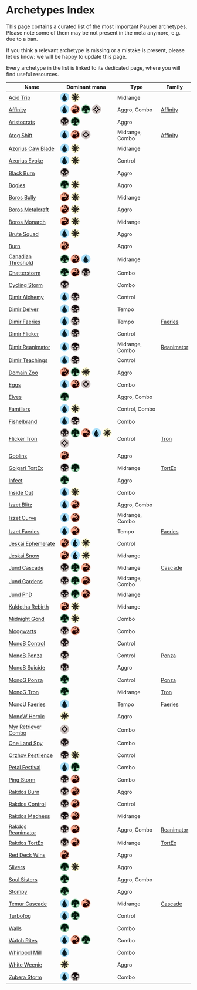 <!-- This page is automatically generated by Myr: do not update it manually. Changes directly applied here will be lost. -->
# Archetypes Index

This page contains a curated list of the most important Pauper archetypes.
Please note some of them may be not present in the meta anymore, e.g. due to a ban.

If you think a relevant archetype is missing or a mistake is present, please let us know: we will be happy to update this page.

Every archetype in the list is linked to its dedicated page, where you will find useful resources.

| Name                   | Dominant mana | Type            | Family          |
| -----------------------| ------------- | --------------- | --------------- |
[Acid Trip](../archetypes/Acid%20Trip.html) | <img src="../resources/images/mana/U.png" width="25"/> <img src="../resources/images/mana/W.png" width="25"/> | Midrange        | [            ](../families/.html) |
[Affinity](../archetypes/Affinity.html) | <img src="../resources/images/mana/U.png" width="25"/> <img src="../resources/images/mana/R.png" width="25"/> <img src="../resources/images/mana/G.png" width="25"/> <img src="../resources/images/mana/C.png" width="25"/> | Aggro, Combo    | [Affinity    ](../families/Affinity.html) |
[Aristocrats](../archetypes/Aristocrats.html) | <img src="../resources/images/mana/B.png" width="25"/> <img src="../resources/images/mana/G.png" width="25"/> | Aggro           | [            ](../families/.html) |
[Atog Shift](../archetypes/Atog%20Shift.html) | <img src="../resources/images/mana/U.png" width="25"/> <img src="../resources/images/mana/R.png" width="25"/> <img src="../resources/images/mana/C.png" width="25"/> | Midrange, Combo | [Affinity    ](../families/Affinity.html) |
[Azorius Caw Blade](../archetypes/Azorius%20Caw%20Blade.html) | <img src="../resources/images/mana/U.png" width="25"/> <img src="../resources/images/mana/W.png" width="25"/> | Midrange        | [            ](../families/.html) |
[Azorius Evoke](../archetypes/Azorius%20Evoke.html) | <img src="../resources/images/mana/U.png" width="25"/> <img src="../resources/images/mana/W.png" width="25"/> | Control         | [            ](../families/.html) |
[Black Burn](../archetypes/Black%20Burn.html) | <img src="../resources/images/mana/B.png" width="25"/> | Aggro           | [            ](../families/.html) |
[Bogles](../archetypes/Bogles.html) | <img src="../resources/images/mana/G.png" width="25"/> <img src="../resources/images/mana/W.png" width="25"/> | Aggro           | [            ](../families/.html) |
[Boros Bully](../archetypes/Boros%20Bully.html) | <img src="../resources/images/mana/R.png" width="25"/> <img src="../resources/images/mana/W.png" width="25"/> | Midrange        | [            ](../families/.html) |
[Boros Metalcraft](../archetypes/Boros%20Metalcraft.html) | <img src="../resources/images/mana/R.png" width="25"/> <img src="../resources/images/mana/W.png" width="25"/> | Aggro           | [            ](../families/.html) |
[Boros Monarch](../archetypes/Boros%20Monarch.html) | <img src="../resources/images/mana/R.png" width="25"/> <img src="../resources/images/mana/W.png" width="25"/> | Midrange        | [            ](../families/.html) |
[Brute Squad](../archetypes/Brute%20Squad.html) | <img src="../resources/images/mana/U.png" width="25"/> <img src="../resources/images/mana/W.png" width="25"/> | Aggro           | [            ](../families/.html) |
[Burn](../archetypes/Burn.html) | <img src="../resources/images/mana/R.png" width="25"/> | Aggro           | [            ](../families/.html) |
[Canadian Threshold](../archetypes/Canadian%20Threshold.html) | <img src="../resources/images/mana/G.png" width="25"/> <img src="../resources/images/mana/R.png" width="25"/> <img src="../resources/images/mana/U.png" width="25"/> | Midrange        | [            ](../families/.html) |
[Chatterstorm](../archetypes/Chatterstorm.html) | <img src="../resources/images/mana/G.png" width="25"/> <img src="../resources/images/mana/R.png" width="25"/> <img src="../resources/images/mana/B.png" width="25"/> | Combo           | [            ](../families/.html) |
[Cycling Storm](../archetypes/Cycling%20Storm.html) | <img src="../resources/images/mana/B.png" width="25"/> | Combo           | [            ](../families/.html) |
[Dimir Alchemy](../archetypes/Dimir%20Alchemy.html) | <img src="../resources/images/mana/U.png" width="25"/> <img src="../resources/images/mana/B.png" width="25"/> | Control         | [            ](../families/.html) |
[Dimir Delver](../archetypes/Dimir%20Delver.html) | <img src="../resources/images/mana/U.png" width="25"/> <img src="../resources/images/mana/B.png" width="25"/> | Tempo           | [            ](../families/.html) |
[Dimir Faeries](../archetypes/Dimir%20Faeries.html) | <img src="../resources/images/mana/U.png" width="25"/> <img src="../resources/images/mana/B.png" width="25"/> | Tempo           | [Faeries     ](../families/Faeries.html) |
[Dimir Flicker](../archetypes/Dimir%20Flicker.html) | <img src="../resources/images/mana/U.png" width="25"/> <img src="../resources/images/mana/B.png" width="25"/> | Control         | [            ](../families/.html) |
[Dimir Reanimator](../archetypes/Dimir%20Reanimator.html) | <img src="../resources/images/mana/U.png" width="25"/> <img src="../resources/images/mana/B.png" width="25"/> | Midrange, Combo | [Reanimator  ](../families/Reanimator.html) |
[Dimir Teachings](../archetypes/Dimir%20Teachings.html) | <img src="../resources/images/mana/U.png" width="25"/> <img src="../resources/images/mana/B.png" width="25"/> | Control         | [            ](../families/.html) |
[Domain Zoo](../archetypes/Domain%20Zoo.html) | <img src="../resources/images/mana/R.png" width="25"/> <img src="../resources/images/mana/G.png" width="25"/> <img src="../resources/images/mana/W.png" width="25"/> | Aggro           | [            ](../families/.html) |
[Eggs](../archetypes/Eggs.html) | <img src="../resources/images/mana/U.png" width="25"/> <img src="../resources/images/mana/R.png" width="25"/> <img src="../resources/images/mana/C.png" width="25"/> | Combo           | [            ](../families/.html) |
[Elves](../archetypes/Elves.html) | <img src="../resources/images/mana/G.png" width="25"/> | Aggro, Combo    | [            ](../families/.html) |
[Familiars](../archetypes/Familiars.html) | <img src="../resources/images/mana/U.png" width="25"/> <img src="../resources/images/mana/W.png" width="25"/> | Control, Combo  | [            ](../families/.html) |
[Fishelbrand](../archetypes/Fishelbrand.html) | <img src="../resources/images/mana/U.png" width="25"/> <img src="../resources/images/mana/B.png" width="25"/> | Combo           | [            ](../families/.html) |
[Flicker Tron](../archetypes/Flicker%20Tron.html) | <img src="../resources/images/mana/B.png" width="25"/> <img src="../resources/images/mana/G.png" width="25"/> <img src="../resources/images/mana/R.png" width="25"/> <img src="../resources/images/mana/U.png" width="25"/> <img src="../resources/images/mana/W.png" width="25"/> <img src="../resources/images/mana/C.png" width="25"/> | Control         | [Tron        ](../families/Tron.html) |
[Goblins](../archetypes/Goblins.html) | <img src="../resources/images/mana/R.png" width="25"/> | Aggro           | [            ](../families/.html) |
[Golgari TortEx](../archetypes/Golgari%20TortEx.html) | <img src="../resources/images/mana/B.png" width="25"/> <img src="../resources/images/mana/G.png" width="25"/> | Midrange        | [TortEx      ](../families/TortEx.html) |
[Infect](../archetypes/Infect.html) | <img src="../resources/images/mana/G.png" width="25"/> | Aggro           | [            ](../families/.html) |
[Inside Out](../archetypes/Inside%20Out.html) | <img src="../resources/images/mana/U.png" width="25"/> <img src="../resources/images/mana/W.png" width="25"/> | Combo           | [            ](../families/.html) |
[Izzet Blitz](../archetypes/Izzet%20Blitz.html) | <img src="../resources/images/mana/U.png" width="25"/> <img src="../resources/images/mana/R.png" width="25"/> | Aggro, Combo    | [            ](../families/.html) |
[Izzet Curve](../archetypes/Izzet%20Curve.html) | <img src="../resources/images/mana/U.png" width="25"/> <img src="../resources/images/mana/R.png" width="25"/> | Midrange, Combo | [            ](../families/.html) |
[Izzet Faeries](../archetypes/Izzet%20Faeries.html) | <img src="../resources/images/mana/U.png" width="25"/> <img src="../resources/images/mana/R.png" width="25"/> | Tempo           | [Faeries     ](../families/Faeries.html) |
[Jeskai Ephemerate](../archetypes/Jeskai%20Ephemerate.html) | <img src="../resources/images/mana/R.png" width="25"/> <img src="../resources/images/mana/U.png" width="25"/> <img src="../resources/images/mana/W.png" width="25"/> | Control         | [            ](../families/.html) |
[Jeskai Snow](../archetypes/Jeskai%20Snow.html) | <img src="../resources/images/mana/R.png" width="25"/> <img src="../resources/images/mana/U.png" width="25"/> <img src="../resources/images/mana/W.png" width="25"/> | Midrange        | [            ](../families/.html) |
[Jund Cascade](../archetypes/Jund%20Cascade.html) | <img src="../resources/images/mana/B.png" width="25"/> <img src="../resources/images/mana/G.png" width="25"/> <img src="../resources/images/mana/R.png" width="25"/> | Midrange        | [Cascade     ](../families/Cascade.html) |
[Jund Gardens](../archetypes/Jund%20Gardens.html) | <img src="../resources/images/mana/B.png" width="25"/> <img src="../resources/images/mana/G.png" width="25"/> <img src="../resources/images/mana/R.png" width="25"/> | Midrange, Combo | [            ](../families/.html) |
[Jund PhD](../archetypes/Jund%20PhD.html) | <img src="../resources/images/mana/B.png" width="25"/> <img src="../resources/images/mana/G.png" width="25"/> <img src="../resources/images/mana/R.png" width="25"/> | Midrange        | [            ](../families/.html) |
[Kuldotha Rebirth](../archetypes/Kuldotha%20Rebirth.html) | <img src="../resources/images/mana/R.png" width="25"/> <img src="../resources/images/mana/W.png" width="25"/> | Midrange        | [            ](../families/.html) |
[Midnight Gond](../archetypes/Midnight%20Gond.html) | <img src="../resources/images/mana/G.png" width="25"/> <img src="../resources/images/mana/W.png" width="25"/> | Combo           | [            ](../families/.html) |
[Moggwarts](../archetypes/Moggwarts.html) | <img src="../resources/images/mana/B.png" width="25"/> <img src="../resources/images/mana/R.png" width="25"/> | Combo           | [            ](../families/.html) |
[MonoB Control](../archetypes/MonoB%20Control.html) | <img src="../resources/images/mana/B.png" width="25"/> | Control         | [            ](../families/.html) |
[MonoB Ponza](../archetypes/MonoB%20Ponza.html) | <img src="../resources/images/mana/B.png" width="25"/> | Control         | [Ponza       ](../families/Ponza.html) |
[MonoB Suicide](../archetypes/MonoB%20Suicide.html) | <img src="../resources/images/mana/B.png" width="25"/> | Aggro           | [            ](../families/.html) |
[MonoG Ponza](../archetypes/MonoG%20Ponza.html) | <img src="../resources/images/mana/G.png" width="25"/> | Control         | [Ponza       ](../families/Ponza.html) |
[MonoG Tron](../archetypes/MonoG%20Tron.html) | <img src="../resources/images/mana/G.png" width="25"/> | Midrange        | [Tron        ](../families/Tron.html) |
[MonoU Faeries](../archetypes/MonoU%20Faeries.html) | <img src="../resources/images/mana/U.png" width="25"/> | Tempo           | [Faeries     ](../families/Faeries.html) |
[MonoW Heroic](../archetypes/MonoW%20Heroic.html) | <img src="../resources/images/mana/W.png" width="25"/> | Aggro           | [            ](../families/.html) |
[Myr Retriever Combo](../archetypes/Myr%20Retriever%20Combo.html) | <img src="../resources/images/mana/C.png" width="25"/> | Combo           | [            ](../families/.html) |
[One Land Spy](../archetypes/One%20Land%20Spy.html) | <img src="../resources/images/mana/B.png" width="25"/> | Combo           | [            ](../families/.html) |
[Orzhov Pestilence](../archetypes/Orzhov%20Pestilence.html) | <img src="../resources/images/mana/B.png" width="25"/> <img src="../resources/images/mana/W.png" width="25"/> | Control         | [            ](../families/.html) |
[Petal Festival](../archetypes/Petal%20Festival.html) | <img src="../resources/images/mana/U.png" width="25"/> <img src="../resources/images/mana/G.png" width="25"/> | Combo           | [            ](../families/.html) |
[Ping Storm](../archetypes/Ping%20Storm.html) | <img src="../resources/images/mana/B.png" width="25"/> <img src="../resources/images/mana/R.png" width="25"/> | Combo           | [            ](../families/.html) |
[Rakdos Burn](../archetypes/Rakdos%20Burn.html) | <img src="../resources/images/mana/B.png" width="25"/> <img src="../resources/images/mana/R.png" width="25"/> | Aggro           | [            ](../families/.html) |
[Rakdos Control](../archetypes/Rakdos%20Control.html) | <img src="../resources/images/mana/B.png" width="25"/> <img src="../resources/images/mana/R.png" width="25"/> | Control         | [            ](../families/.html) |
[Rakdos Madness](../archetypes/Rakdos%20Madness.html) | <img src="../resources/images/mana/B.png" width="25"/> <img src="../resources/images/mana/R.png" width="25"/> | Midrange        | [            ](../families/.html) |
[Rakdos Reanimator](../archetypes/Rakdos%20Reanimator.html) | <img src="../resources/images/mana/B.png" width="25"/> <img src="../resources/images/mana/R.png" width="25"/> | Aggro, Combo    | [Reanimator  ](../families/Reanimator.html) |
[Rakdos TortEx](../archetypes/Rakdos%20TortEx.html) | <img src="../resources/images/mana/B.png" width="25"/> <img src="../resources/images/mana/R.png" width="25"/> | Midrange        | [TortEx      ](../families/TortEx.html) |
[Red Deck Wins](../archetypes/Red%20Deck%20Wins.html) | <img src="../resources/images/mana/R.png" width="25"/> | Aggro           | [            ](../families/.html) |
[Slivers](../archetypes/Slivers.html) | <img src="../resources/images/mana/G.png" width="25"/> <img src="../resources/images/mana/W.png" width="25"/> | Aggro           | [            ](../families/.html) |
[Soul Sisters](../archetypes/Soul%20Sisters.html) | <img src="../resources/images/mana/G.png" width="25"/> | Aggro, Combo    | [            ](../families/.html) |
[Stompy](../archetypes/Stompy.html) | <img src="../resources/images/mana/G.png" width="25"/> | Aggro           | [            ](../families/.html) |
[Temur Cascade](../archetypes/Temur%20Cascade.html) | <img src="../resources/images/mana/U.png" width="25"/> <img src="../resources/images/mana/G.png" width="25"/> <img src="../resources/images/mana/R.png" width="25"/> | Midrange        | [Cascade     ](../families/Cascade.html) |
[Turbofog](../archetypes/Turbofog.html) | <img src="../resources/images/mana/U.png" width="25"/> <img src="../resources/images/mana/G.png" width="25"/> | Control         | [            ](../families/.html) |
[Walls](../archetypes/Walls.html) | <img src="../resources/images/mana/G.png" width="25"/> | Combo           | [            ](../families/.html) |
[Watch Rites](../archetypes/Watch%20Rites.html) | <img src="../resources/images/mana/U.png" width="25"/> <img src="../resources/images/mana/R.png" width="25"/> <img src="../resources/images/mana/G.png" width="25"/> | Combo           | [            ](../families/.html) |
[Whirlpool Mill](../archetypes/Whirlpool%20Mill.html) | <img src="../resources/images/mana/U.png" width="25"/> | Combo           | [            ](../families/.html) |
[White Weenie](../archetypes/White%20Weenie.html) | <img src="../resources/images/mana/W.png" width="25"/> | Aggro           | [            ](../families/.html) |
[Zubera Storm](../archetypes/Zubera%20Storm.html) | <img src="../resources/images/mana/U.png" width="25"/> <img src="../resources/images/mana/B.png" width="25"/> | Combo           | [            ](../families/.html) |

